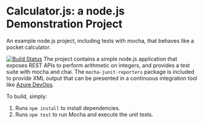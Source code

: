 Calculator.js: a node.js Demonstration Project
==============================================
An example node.js project, including tests with mocha, that behaves like
a pocket calculator.

[![Build Status](https://dev.azure.com/az303ng/Integrating%20External%20Source%20Control%20with%20Azure%20Pipeline/_apis/build/status/nehagargSeequent.calculator?branchName=master&jobName=Job)](https://dev.azure.com/az303ng/Integrating%20External%20Source%20Control%20with%20Azure%20Pipeline/_build/latest?definitionId=6&branchName=master)
The project contains a simple node.js application that exposes REST APIs
to perform arithmetic on integers, and provides a test suite with mocha
and chai.  The `mocha-junit-reporters` package is included to provide XML
output that can be presented in a continuous integration tool like
[Azure DevOps](https://azure.com/devops).

To build, simply:

1. Runs `npm install` to install dependencies.
2. Runs `npm test` to run Mocha and execute the unit tests.

